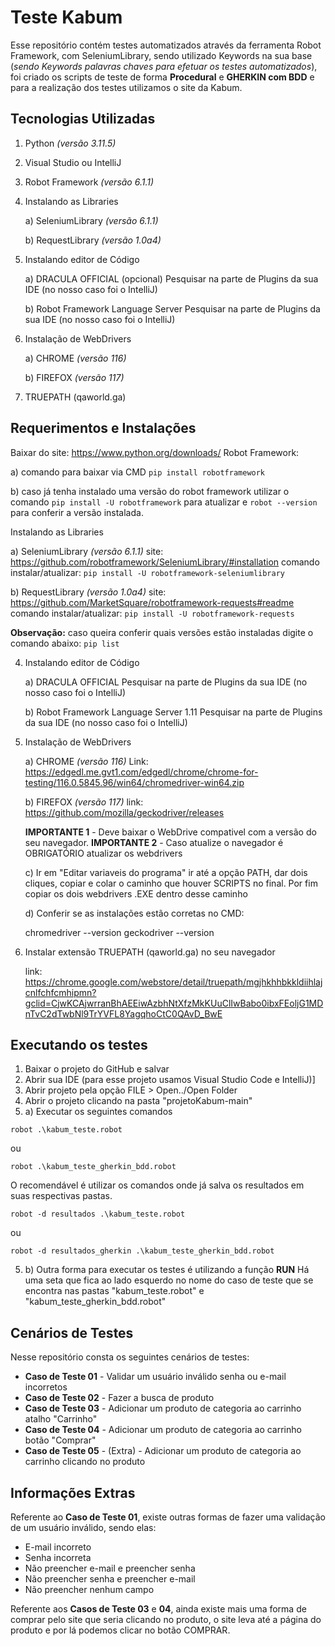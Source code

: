 # Teste Kabum

Esse repositório contém testes automatizados através da ferramenta Robot Framework, com SeleniumLibrary, sendo utilizado Keywords na sua base (*sendo Keywords palavras chaves para efetuar os testes automatizados*), foi criado os scripts de teste de forma **Procedural** e **GHERKIN com BDD**  e para a realização dos testes utilizamos o site da Kabum. 
## Tecnologias Utilizadas

 1. Python *(versão 3.11.5)*
 2. Visual Studio ou IntelliJ
 3. Robot Framework *(versão 6.1.1)*
 4. Instalando as Libraries

    a) SeleniumLibrary *(versão 6.1.1)*

    b) RequestLibrary *(versão 1.0a4)*
5. Instalando editor de Código

	a) DRACULA OFFICIAL (opcional)
Pesquisar na parte de Plugins da sua IDE (no nosso caso foi o IntelliJ) 
	
	b) Robot Framework Language Server 
Pesquisar na parte de Plugins da sua IDE (no nosso caso foi o IntelliJ) 

 6. Instalação de WebDrivers
 
	a) CHROME *(versão 116)*
 
	b) FIREFOX *(versão 117)*
 7. TRUEPATH (qaworld.ga) 	  

## Requerimentos e Instalações
Baixar do site:
    https://www.python.org/downloads/
Robot Framework:


a) comando para baixar via CMD `pip install robotframework` 


b) caso já tenha instalado uma versão do robot framework utilizar o comando `pip install -U robotframework` para atualizar e `robot --version` para conferir a versão instalada.
 
 

Instalando as Libraries

a) SeleniumLibrary *(versão 6.1.1)*
site: https://github.com/robotframework/SeleniumLibrary/#installation
comando instalar/atualizar: `pip install -U robotframework-seleniumlibrary`	

b) RequestLibrary *(versão 1.0a4)*
site: https://github.com/MarketSquare/robotframework-requests#readme
comando instalar/atualizar: `pip install -U robotframework-requests`

**Observação:** caso queira conferir quais versões estão instaladas digite o comando abaixo: `pip list`

 4. Instalando editor de Código

	a) DRACULA OFFICIAL
Pesquisar na parte de Plugins da sua IDE (no nosso caso foi o IntelliJ) 
	
	b) Robot Framework Language Server 1.11
Pesquisar na parte de Plugins da sua IDE (no nosso caso foi o IntelliJ) 

 5. Instalação de WebDrivers
 
	a) CHROME *(versão 116)*
	Link: 
	https://edgedl.me.gvt1.com/edgedl/chrome/chrome-for-testing/116.0.5845.96/win64/chromedriver-win64.zip	
	
	b) FIREFOX *(versão 117)*
		link: https://github.com/mozilla/geckodriver/releases	
		
	**IMPORTANTE 1** - Deve baixar o WebDrive compativel com a versão do seu navegador.
	**IMPORTANTE 2** - Caso atualize o navegador é OBRIGATÓRIO atualizar os webdrivers
	
	c) Ir em "Editar variaveis do programa" ir até a opção PATH, dar dois cliques, copiar e colar o caminho que houver SCRIPTS no final. Por fim copiar os dois webdrivers .EXE dentro desse caminho 

	d) Conferir se as instalações estão corretas no CMD:

    chromedriver --version
    geckodriver --version

 6. Instalar extensão TRUEPATH (qaworld.ga) no seu navegador

	  link: https://chrome.google.com/webstore/detail/truepath/mgjhkhhbkkldiihlajcnlfchfcmhipmn?gclid=CjwKCAjwrranBhAEEiwAzbhNtXfzMkKUuClIwBabo0ibxFEoljG1MDnTvC2dTwbNl9TrYVFL8YagqhoCtC0QAvD_BwE

## Executando os testes

 1. Baixar o projeto do GitHub e salvar
 2.  Abrir sua IDE (para esse projeto usamos Visual Studio Code e
    IntelliJ)]
 3. Abrir projeto pela opção FILE > Open../Open Folder
 4. Abrir o projeto clicando na pasta "projetoKabum-main"
 5.  a) Executar os seguintes comandos

    robot .\kabum_teste.robot
ou

    robot .\kabum_teste_gherkin_bdd.robot

O recomendável é utilizar os comandos onde já salva os resultados em suas respectivas pastas.

    robot -d resultados .\kabum_teste.robot
ou

    robot -d resultados_gherkin .\kabum_teste_gherkin_bdd.robot
5. b) Outra forma para executar os testes é utilizando a função **RUN** Há uma seta que fica ao lado esquerdo no nome do caso de teste que se encontra nas pastas "kabum_teste.robot" e "kabum_teste_gherkin_bdd.robot"

## Cenários de Testes
Nesse repositório consta os seguintes cenários de testes:

 - **Caso de Teste 01** - Validar um usuário inválido senha ou e-mail incorretos
 - **Caso de Teste 02** - Fazer a busca de produto
 - **Caso de Teste 03** - Adicionar um produto de categoria ao carrinho atalho "Carrinho"
 - **Caso de Teste 04** - Adicionar um produto de categoria ao carrinho botão "Comprar" 
 - **Caso de Teste 05** -  (Extra) - Adicionar um produto de categoria ao carrinho clicando no produto
 
 ## Informações Extras
Referente ao **Caso de Teste 01**, existe outras formas de fazer uma validação de um usuário inválido, sendo elas: 
 
 - E-mail incorreto
 - Senha incorreta
 - Não preencher e-mail e preencher senha
 - Não preencher senha e preencher e-mail
 - Não preencher nenhum campo
 
 Referente aos **Casos de Teste 03** e **04**, ainda existe mais uma forma de comprar pelo site que seria clicando no produto, o site leva até a página do produto e por lá podemos clicar no botão COMPRAR.
